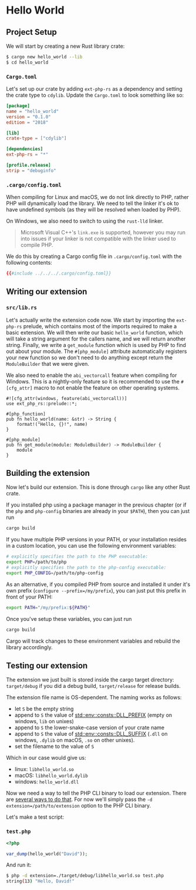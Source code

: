 # Hello World

## Project Setup

We will start by creating a new Rust library crate:

```sh
$ cargo new hello_world --lib
$ cd hello_world
```

### `Cargo.toml`

Let's set up our crate by adding `ext-php-rs` as a dependency and setting the
crate type to `cdylib`. Update the `Cargo.toml` to look something like so:

```toml
[package]
name = "hello_world"
version = "0.1.0"
edition = "2018"

[lib]
crate-type = ["cdylib"]

[dependencies]
ext-php-rs = "*"

[profile.release]
strip = "debuginfo"
```

### `.cargo/config.toml`

When compiling for Linux and macOS, we do not link directly to PHP, rather PHP
will dynamically load the library. We need to tell the linker it's ok to have
undefined symbols (as they will be resolved when loaded by PHP).

On Windows, we also need to switch to using the `rust-lld` linker.

> Microsoft Visual C++'s `link.exe` is supported, however you may run into
> issues if your linker is not compatible with the linker used to compile PHP.

We do this by creating a Cargo config file in `.cargo/config.toml` with the
following contents:

```toml
{{#include ../../../.cargo/config.toml}}
```

## Writing our extension

### `src/lib.rs`

Let's actually write the extension code now. We start by importing the
`ext-php-rs` prelude, which contains most of the imports required to make a
basic extension. We will then write our basic `hello_world` function, which will
take a string argument for the callers name, and we will return another string.
Finally, we write a `get_module` function which is used by PHP to find out about
your module. The `#[php_module]` attribute automatically registers your new
function so we don't need to do anything except return the `ModuleBuilder` that
we were given.

We also need to enable the `abi_vectorcall` feature when compiling for Windows.
This is a nightly-only feature so it is recommended to use the `#[cfg_attr]`
macro to not enable the feature on other operating systems.

```rust,ignore
#![cfg_attr(windows, feature(abi_vectorcall))]
use ext_php_rs::prelude::*;

#[php_function]
pub fn hello_world(name: &str) -> String {
    format!("Hello, {}!", name)
}

#[php_module]
pub fn get_module(module: ModuleBuilder) -> ModuleBuilder {
    module
}
```

## Building the extension

Now let's build our extension.
This is done through `cargo` like any other Rust crate.

If you installed php using a package manager in the previous chapter
(or if the `php` and `php-config` binaries are already in your `$PATH`),
then you can just run

```sh
cargo build
```

If you have multiple PHP versions in your PATH, or your installation
resides in a custom location, you can use the following environment variables:

```sh
# explicitly specifies the path to the PHP executable:
export PHP=/path/to/php
# explicitly specifies the path to the php-config executable:
export PHP_CONFIG=/path/to/php-config
```

As an alternative, if you compiled PHP from source and installed it under
it's own prefix (`configure --prefix=/my/prefix`), you can just put
this prefix in front of your PATH:

```sh
export PATH="/my/prefix:${PATH}"
```

Once you've setup these variables, you can just run

```sh
cargo build
```

Cargo will track changes to these environment variables and rebuild the library accordingly.

## Testing our extension

The extension we just built is stored inside the cargo target directory:
`target/debug` if you did a debug build, `target/release` for release builds.

The extension file name is OS-dependent. The naming works as follows:

- let `S` be the empty string
- append to `S` the value of [std::env::consts::DLL_PREFIX](https://doc.rust-lang.org/std/env/consts/constant.DLL_PREFIX.html)
  (empty on windows, `lib` on unixes)
- append to `S` the lower-snake-case version of your crate name
- append to `S` the value of [std::env::consts::DLL_SUFFIX](https://doc.rust-lang.org/std/env/consts/constant.DLL_SUFFIX.html)
  (`.dll` on windows, `.dylib` on macOS, `.so` on other unixes).
- set the filename to the value of `S`

Which in our case would give us:

- linux: `libhello_world.so`
- macOS: `libhello_world.dylib`
- windows: `hello_world.dll`

Now we need a way to tell the PHP CLI binary to load our extension.
There are [several ways to do that](https://www.phpinternalsbook.com/php7/build_system/building_extensions.html#loading-shared-extensions).
For now we'll simply pass the `-d extension=/path/to/extension` option to the PHP CLI binary.

Let's make a test script:

### `test.php`

```php
<?php

var_dump(hello_world("David"));
```

And run it:

```sh
$ php -d extension=./target/debug/libhello_world.so test.php
string(13) "Hello, David!"
```
